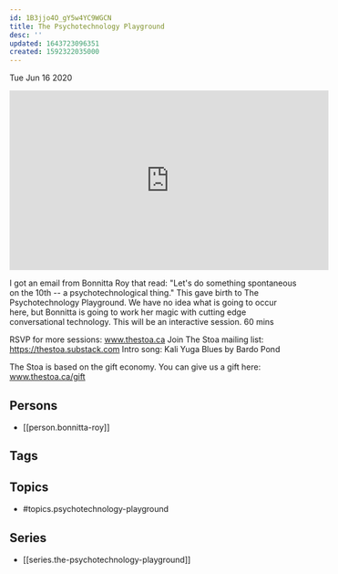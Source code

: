 ```yaml
---
id: 1B3jjo4O_gY5w4YC9WGCN
title: The Psychotechnology Playground
desc: ''
updated: 1643723096351
created: 1592322035000
---
```





Tue Jun 16 2020

<iframe width="560" height="315" src="https://www.youtube.com/embed/b45qlpPY7Lg" title="The Psychotechnology Playground w/ Bonnitta Roy (June 5th , 2020)" frameborder="0" allow="accelerometer; autoplay; clipboard-write; encrypted-media; gyroscope; picture-in-picture" allowfullscreen ></iframe>

I got an email from Bonnitta Roy that read: "Let's do something spontaneous on the 10th -- a psychotechnological thing." This gave birth to The Psychotechnology Playground. We have no idea what is going to occur here, but Bonnitta is going to work her magic with cutting edge conversational technology. This will be an interactive session. 60 mins

RSVP for more sessions: www.thestoa.ca
Join The Stoa mailing list: https://thestoa.substack.com
Intro song: Kali Yuga Blues by Bardo Pond

The Stoa is based on the gift economy. You can give us a gift here: www.thestoa.ca/gift

## Persons

- [[person.bonnitta-roy]]

## Tags



## Topics

- #topics.psychotechnology-playground

## Series

- [[series.the-psychotechnology-playground]]

